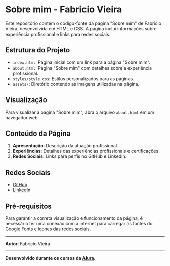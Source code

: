 # Sobre mim - Fabricio Vieira

Este repositório contém o código-fonte da página "Sobre mim" de Fabricio Vieira, desenvolvida em HTML e CSS. A página inclui informações sobre experiência profissional e links para redes sociais.

## Estrutura do Projeto

- `index.html`: Página inicial com um link para a página "Sobre mim".
- `about.html`: Página "Sobre mim" com detalhes sobre a experiência profissional.
- `styles/style.css`: Estilos personalizados para as páginas.
- `assets/`: Diretório contendo as imagens utilizadas na página.

## Visualização

Para visualizar a página "Sobre mim", abra o arquivo `about.html` em um navegador web.

## Conteúdo da Página

1. **Apresentação**: Descrição da atuação profissional.
2. **Experiências**: Detalhes das experiências profissionais e certificações.
3. **Redes Sociais**: Links para perfis no GitHub e LinkedIn.

## Redes Sociais

- [GitHub](https://github.com/fabriciomvieira/)
- [LinkedIn](https://www.linkedin.com/in/fabricio-vieira/)

## Pré-requisitos

Para garantir a correta visualização e funcionamento da página, é necessário ter uma conexão com a internet para carregar as fontes do Google Fonts e ícones das redes sociais.

---

**Autor**: Fabricio Vieira

---

**Desenvolvido durante os cursos da [Alura](https://www.alura.com.br/).**
